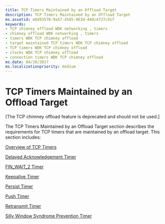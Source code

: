 ```yaml
---
title: TCP Timers Maintained by an Offload Target
description: TCP Timers Maintained by an Offload Target
ms.assetid: e8d93578-9a57-4585-963d-44dc4727c91f
keywords:
- TCP chimney offload WDK networking , timers
- chimney offload WDK networking , timers
- timers WDK TCP chimney offload
- target maintained TCP timers WDK TCP chimney offload
- TCP timers WDK TCP chimney offload
- clocks WDK TCP chimney offload
- connection timers WDK TCP chimney offload
ms.date: 04/20/2017
ms.localizationpriority: medium
---
```


# TCP Timers Maintained by an Offload Target


\[The TCP chimney offload feature is deprecated and should not be used.\]

The TCP Timers Maintained by an Offload Target section describes the requirements for TCP timers that are maintained by an offload target. This section includes:

[Overview of TCP Timers](overview-of-tcp-timers.md)

[Delayed Acknowledgement Timer](delayed-acknowledgement-timer.md)

[FIN\_WAIT\_2 Timer](fin-wait-2-timer.md)

[Keepalive Timer](keepalive-timer.md)

[Persist Timer](persist-timer.md)

[Push Timer](push-timer.md)

[Retransmit Timer](retransmit-timer.md)

[Silly Window Syndrome Prevention Timer](silly-window-syndrome-prevention-timer.md)

 

 





